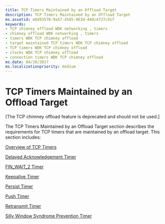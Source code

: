 ```yaml
---
title: TCP Timers Maintained by an Offload Target
description: TCP Timers Maintained by an Offload Target
ms.assetid: e8d93578-9a57-4585-963d-44dc4727c91f
keywords:
- TCP chimney offload WDK networking , timers
- chimney offload WDK networking , timers
- timers WDK TCP chimney offload
- target maintained TCP timers WDK TCP chimney offload
- TCP timers WDK TCP chimney offload
- clocks WDK TCP chimney offload
- connection timers WDK TCP chimney offload
ms.date: 04/20/2017
ms.localizationpriority: medium
---
```


# TCP Timers Maintained by an Offload Target


\[The TCP chimney offload feature is deprecated and should not be used.\]

The TCP Timers Maintained by an Offload Target section describes the requirements for TCP timers that are maintained by an offload target. This section includes:

[Overview of TCP Timers](overview-of-tcp-timers.md)

[Delayed Acknowledgement Timer](delayed-acknowledgement-timer.md)

[FIN\_WAIT\_2 Timer](fin-wait-2-timer.md)

[Keepalive Timer](keepalive-timer.md)

[Persist Timer](persist-timer.md)

[Push Timer](push-timer.md)

[Retransmit Timer](retransmit-timer.md)

[Silly Window Syndrome Prevention Timer](silly-window-syndrome-prevention-timer.md)

 

 





